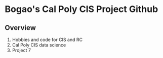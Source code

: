 # Bogao's Cal Poly CIS Project Github
## Overview

1. Hobbies and code for CIS and RC
2. Cal Poly CIS data science
3. Project 7
